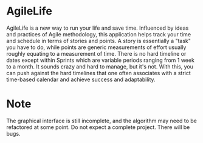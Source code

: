 # AgileLife
AgileLife is a new way to run your life and save time. Influenced by ideas and practices of Agile methodology, this application helps track your time and schedule in terms of stories and points. A story is essentially a "task" you have to do, while points are generic measurements of effort usually roughly equating to a measurement of time. There is no hard timeline or dates except within Sprints which are variable periods ranging from 1 week to a month. It sounds crazy  and hard to manage, but it's not. With this, you can push against the hard timelines that one often associates with a strict time-based calendar and achieve success and adaptability.

# Note
The graphical interface is still incomplete, and the algorithm may need to be refactored at some point. Do not expect a complete project. There will be bugs.
